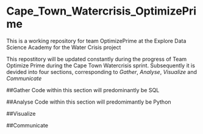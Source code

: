 # Cape_Town_Watercrisis_OptimizePrime
This is a working repository for team OptimizePrime at the Explore Data Science Academy for the Water Crisis project

This repostitory will be updated constantly during the progress of Team Optimize Prime during the Cape Town Watercrisis sprint. 
Subsequently it is devided into four sections, corresponding to *Gather*, *Analyse*, *Visualize* and *Communicate*

##Gather
Code within this section will predominantly be SQL

##Analyse
Code within this section will predomimantly be Python

##Visualize

##Communicate
